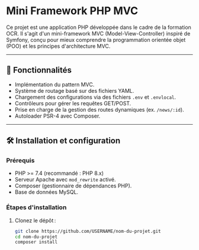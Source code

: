 # Mini Framework PHP MVC

Ce projet est une application PHP développée dans le cadre de la formation OCR. Il s'agit d'un mini-framework MVC (Model-View-Controller) inspiré de Symfony, conçu pour mieux comprendre la programmation orientée objet (POO) et les principes d'architecture MVC.

---

## 🚀 Fonctionnalités

- Implémentation du pattern MVC.
- Système de routage basé sur des fichiers YAML.
- Chargement des configurations via des fichiers `.env` et `.envlocal`.
- Contrôleurs pour gérer les requêtes GET/POST.
- Prise en charge de la gestion des routes dynamiques (ex. `/news/:id`).
- Autoloader PSR-4 avec Composer.

---

## 🛠️ Installation et configuration

### Prérequis

- PHP >= 7.4 (recommandé : PHP 8.x)
- Serveur Apache avec `mod_rewrite` activé.
- Composer (gestionnaire de dépendances PHP).
- Base de données MySQL.

### Étapes d'installation

1. Clonez le dépôt :
   ```bash
   git clone https://github.com/USERNAME/nom-du-projet.git
   cd nom-du-projet
   composer install

   ```
